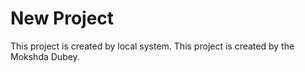 # New Project

This project is created by local system.
This project is created by the Mokshda Dubey.